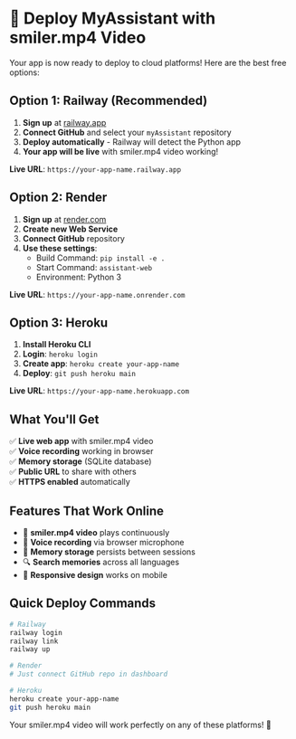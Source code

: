 # 🚀 Deploy MyAssistant with smiler.mp4 Video

Your app is now ready to deploy to cloud platforms! Here are the best free options:

## Option 1: Railway (Recommended)

1. **Sign up** at [railway.app](https://railway.app)
2. **Connect GitHub** and select your `myAssistant` repository
3. **Deploy automatically** - Railway will detect the Python app
4. **Your app will be live** with smiler.mp4 video working!

**Live URL**: `https://your-app-name.railway.app`

## Option 2: Render

1. **Sign up** at [render.com](https://render.com)
2. **Create new Web Service**
3. **Connect GitHub** repository
4. **Use these settings**:
   - Build Command: `pip install -e .`
   - Start Command: `assistant-web`
   - Environment: Python 3

**Live URL**: `https://your-app-name.onrender.com`

## Option 3: Heroku

1. **Install Heroku CLI**
2. **Login**: `heroku login`
3. **Create app**: `heroku create your-app-name`
4. **Deploy**: `git push heroku main`

**Live URL**: `https://your-app-name.herokuapp.com`

## What You'll Get

✅ **Live web app** with smiler.mp4 video  
✅ **Voice recording** working in browser  
✅ **Memory storage** (SQLite database)  
✅ **Public URL** to share with others  
✅ **HTTPS enabled** automatically  

## Features That Work Online

- 🎥 **smiler.mp4 video** plays continuously
- 🎤 **Voice recording** via browser microphone
- 💾 **Memory storage** persists between sessions
- 🔍 **Search memories** across all languages
- 📱 **Responsive design** works on mobile

## Quick Deploy Commands

```bash
# Railway
railway login
railway link
railway up

# Render
# Just connect GitHub repo in dashboard

# Heroku
heroku create your-app-name
git push heroku main
```

Your smiler.mp4 video will work perfectly on any of these platforms! 🎉
